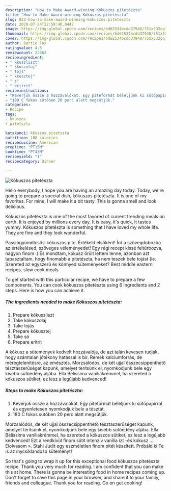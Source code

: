 ```yaml
---
description: "How to Make Award-winning Kókuszos pitetészta"
title: "How to Make Award-winning Kókuszos pitetészta"
slug: 822-how-to-make-award-winning-kokuszos-piteteszta
date: 2020-07-24T22:59:40.044Z
image: https://img-global.cpcdn.com/recipes/bd62534bcdd37948/751x532cq70/kokuszos-piteteszta-recept-foto.jpg
thumbnail: https://img-global.cpcdn.com/recipes/bd62534bcdd37948/751x532cq70/kokuszos-piteteszta-recept-foto.jpg
cover: https://img-global.cpcdn.com/recipes/bd62534bcdd37948/751x532cq70/kokuszos-piteteszta-recept-foto.jpg
author: Bertie Fox
ratingvalue: 4.5
reviewcount: 22362
recipeingredient:
- " kkuszliszt"
- " kkuszolaj"
- " tojs"
- " kkusztej"
- " s"
- " eritrit"
recipeinstructions:
- "Keverjük össze a hozzávalókat. Egy piteformát béleljünk ki sütőpapírral és egyenletesen nyomkodjuk bele a tésztát."
- "180 C fokos sütőben 20 perc alatt megsütjük."
categories:
- Recipe
tags:
- kkuszos
- pitetszta

katakunci: kkuszos pitetszta 
nutrition: 108 calories
recipecuisine: American
preptime: "PT15M"
cooktime: "PT43M"
recipeyield: "1"
recipecategory: Dinner

---
```



![Kókuszos pitetészta](https://img-global.cpcdn.com/recipes/bd62534bcdd37948/751x532cq70/kokuszos-piteteszta-recept-foto.jpg)

Hello everybody, I hope you are having an amazing day today. Today, we're going to prepare a special dish, kókuszos pitetészta. It is one of my favorites. For mine, I will make it a bit tasty. This is gonna smell and look delicious.

Kókuszos pitetészta is one of the most favored of current trending meals on earth. It is enjoyed by millions every day. It is easy, it's quick, it tastes yummy. Kókuszos pitetészta is something that I have loved my whole life. They are fine and they look wonderful.

Passiógyümölcsös-kókuszos pite. Értékeld elsőként! Írd a szövegdobozba az értékelésed, szöveges véleményedet! Egy régi recept kissé feltúrbozva, nagyon finom :) És mondtam, kókusz őrült lettem lenne, azonban azt tapasztaltam, hogy finomabb a pitetészta, ha nem teszek bele tojást (le. Szereted az egyszerű és könnyed süteményeket? Best middle eastern recipes. slow cook meals.


To get started with this particular recipe, we have to prepare a few components. You can cook kókuszos pitetészta using 6 ingredients and 2 steps. Here is how you can achieve it.

<!--inarticleads1-->

##### The ingredients needed to make Kókuszos pitetészta:

1. Prepare  kókuszliszt
1. Take  kókuszolaj
1. Take  tojás
1. Prepare  kókusztej
1. Take  só
1. Prepare  eritrit


A kókusz a sütemények kedvelt hozzávalója, de azt talán kevesen tudják, hogy számtalan jótékony hatással is bír. Remek kalciumforrás, de méregtelenítésre, az emésztés. Morzsálódós, de két ujjal összecsippenthető tésztaszerűséget kapunk, amelyet terítsünk el, nyomkodjunk bele egy kisebb sütőedény aljába. Ella Belissima vaníliakrémmel, ha szereted a kókuszos sütiket, ez lesz a legújabb kedvenced! 

<!--inarticleads2-->

##### Steps to make Kókuszos pitetészta:

1. Keverjük össze a hozzávalókat. Egy piteformát béleljünk ki sütőpapírral és egyenletesen nyomkodjuk bele a tésztát.
1. 180 C fokos sütőben 20 perc alatt megsütjük.


Morzsálódós, de két ujjal összecsippenthető tésztaszerűséget kapunk, amelyet terítsünk el, nyomkodjunk bele egy kisebb sütőedény aljába. Ella Belissima vaníliakrémmel, ha szereted a kókuszos sütiket, ez lesz a legújabb kedvenced! Ezt a rendkívül finom sütit intenzív vanília ízt -és kókusz …Elolvasom ». Stahl Judit egy eszméletlen finom pitét készített. Próbáld ki Te is az ínycsiklandozó süteményt! 

So that's going to wrap it up for this exceptional food kókuszos pitetészta recipe. Thank you very much for reading. I am confident that you can make this at home. There is gonna be interesting food in home recipes coming up. Don't forget to save this page in your browser, and share it to your family, friends and colleague. Thank you for reading. Go on get cooking!
